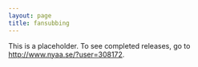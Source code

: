 ```yaml
---
layout: page
title: fansubbing
---
```


This is a placeholder. To see completed releases, go to http://www.nyaa.se/?user=308172.